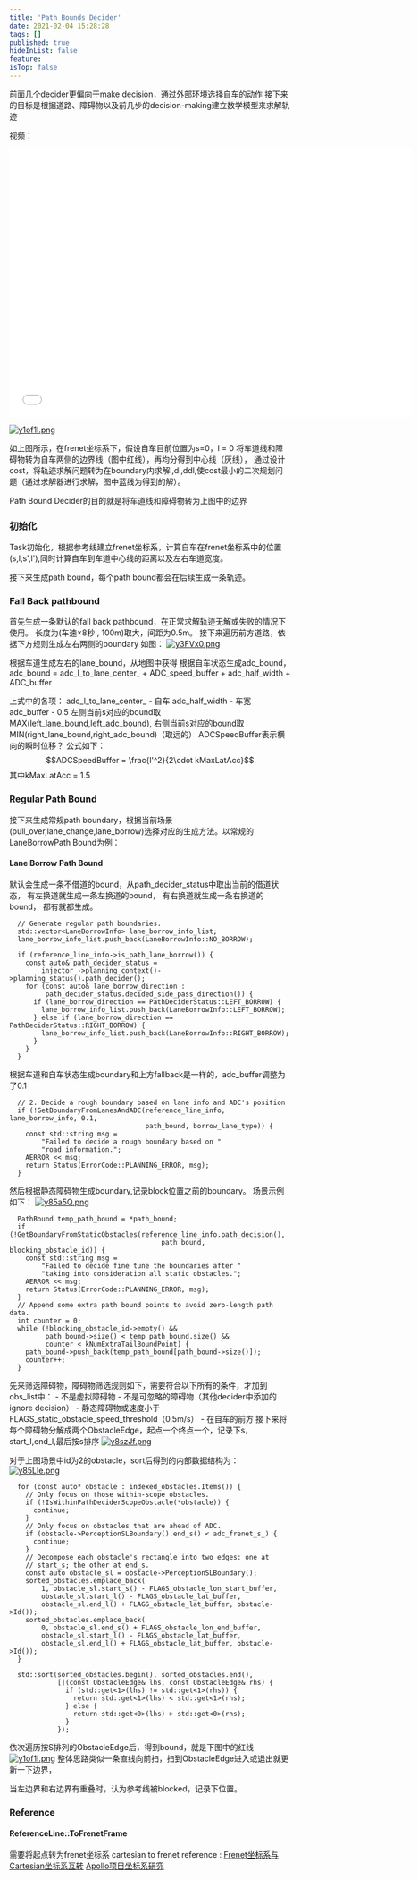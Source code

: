 ```yaml
---
title: 'Path Bounds Decider'
date: 2021-02-04 15:28:28
tags: []
published: true
hideInList: false
feature: 
isTop: false
---
```

前面几个decider更偏向于make decision，通过外部环境选择自车的动作
接下来的目标是根据道路、障碍物以及前几步的decision-making建立数学模型来求解轨迹

视频：
<iframe src="//player.bilibili.com/player.html?aid=289090335&bvid=BV1qf4y1r7o5&cid=292510772&page=1" scrolling="no" border="0" frameborder="no" height="480" width="720" framespacing="0" allowfullscreen="true"> </iframe>
<!-- more -->

[![y1of1I.png](https://s3.ax1x.com/2021/02/04/y1of1I.png)](https://imgchr.com/i/y1of1I)

如上图所示，在frenet坐标系下，假设自车目前位置为s=0，l = 0
将车道线和障碍物转为自车两侧的边界线（图中红线），再均分得到中心线（灰线），
通过设计cost，将轨迹求解问题转为在boundary内求解l,dl,ddl,使cost最小的二次规划问题（通过求解器进行求解，图中蓝线为得到的解）。

Path Bound Decider的目的就是将车道线和障碍物转为上图中的边界

### 初始化
Task初始化，根据参考线建立frenet坐标系，计算自车在frenet坐标系中的位置(s,l,s',l'),同时计算自车到车道中心线的距离以及左右车道宽度。

接下来生成path bound，每个path bound都会在后续生成一条轨迹。
### Fall Back pathbound
首先生成一条默认的fall back pathbound，在正常求解轨迹无解或失败的情况下使用。
长度为(车速×8秒 , 100m)取大，间距为0.5m。
接下来遍历前方道路，依据下方规则生成左右两侧的boundary
如图：
[![y3FVx0.png](https://s3.ax1x.com/2021/02/04/y3FVx0.png)](https://imgchr.com/i/y3FVx0)

根据车道生成左右的lane_bound，从地图中获得
根据自车状态生成adc_bound，adc_bound = adc_l_to_lane_center_ + ADC_speed_buffer + adc_half_width + ADC_buffer

上式中的各项：
adc_l_to_lane_center_ - 自车
adc_half_width - 车宽
adc_buffer - 0.5
左侧当前s对应的bound取MAX(left_lane_bound,left_adc_bound),
右侧当前s对应的bound取MIN(right_lane_bound,right_adc_bound)（取远的）
ADCSpeedBuffer表示横向的瞬时位移？ 公式如下：
$$ADCSpeedBuffer = \frac{l'^2}{2\cdot kMaxLatAcc}$$ 
其中kMaxLatAcc = 1.5


### Regular Path Bound
接下来生成常规path boundary，根据当前场景(pull_over,lane_change,lane_borrow)选择对应的生成方法。以常规的LaneBorrowPath Bound为例：
#### Lane Borrow Path Bound
默认会生成一条不借道的bound，从path_decider_status中取出当前的借道状态，
有左换道就生成一条左换道的bound，
有右换道就生成一条右换道的bound，
都有就都生成。
```
  // Generate regular path boundaries.
  std::vector<LaneBorrowInfo> lane_borrow_info_list;
  lane_borrow_info_list.push_back(LaneBorrowInfo::NO_BORROW);

  if (reference_line_info->is_path_lane_borrow()) {
    const auto& path_decider_status =
        injector_->planning_context()->planning_status().path_decider();
    for (const auto& lane_borrow_direction :
         path_decider_status.decided_side_pass_direction()) {
      if (lane_borrow_direction == PathDeciderStatus::LEFT_BORROW) {
        lane_borrow_info_list.push_back(LaneBorrowInfo::LEFT_BORROW);
      } else if (lane_borrow_direction == PathDeciderStatus::RIGHT_BORROW) {
        lane_borrow_info_list.push_back(LaneBorrowInfo::RIGHT_BORROW);
      }
    }
  }
  ```
根据车道和自车状态生成boundary和上方fallback是一样的，adc_buffer调整为了0.1
```
  // 2. Decide a rough boundary based on lane info and ADC's position
  if (!GetBoundaryFromLanesAndADC(reference_line_info, lane_borrow_info, 0.1,
                                  path_bound, borrow_lane_type)) {
    const std::string msg =
        "Failed to decide a rough boundary based on "
        "road information.";
    AERROR << msg;
    return Status(ErrorCode::PLANNING_ERROR, msg);
  }
```
然后根据静态障碍物生成boundary,记录block位置之前的boundary。
场景示例如下：
[![y85a5Q.png](https://s3.ax1x.com/2021/02/05/y85a5Q.png)](https://imgchr.com/i/y85a5Q)
```
  PathBound temp_path_bound = *path_bound;
  if (!GetBoundaryFromStaticObstacles(reference_line_info.path_decision(),
                                      path_bound, blocking_obstacle_id)) {
    const std::string msg =
        "Failed to decide fine tune the boundaries after "
        "taking into consideration all static obstacles.";
    AERROR << msg;
    return Status(ErrorCode::PLANNING_ERROR, msg);
  }
  // Append some extra path bound points to avoid zero-length path data.
  int counter = 0;
  while (!blocking_obstacle_id->empty() &&
         path_bound->size() < temp_path_bound.size() &&
         counter < kNumExtraTailBoundPoint) {
    path_bound->push_back(temp_path_bound[path_bound->size()]);
    counter++;
  }
```
先来筛选障碍物，障碍物筛选规则如下，需要符合以下所有的条件，才加到obs_list中：
    - 不是虚拟障碍物
    - 不是可忽略的障碍物（其他decider中添加的ignore decision）
    - 静态障碍物或速度小于FLAGS_static_obstacle_speed_threshold（0.5m/s）
    - 在自车的前方
接下来将每个障碍物分解成两个ObstacleEdge，起点一个终点一个，记录下s，start_l,end_l,最后按s排序
[![y8szJf.png](https://s3.ax1x.com/2021/02/05/y8szJf.png)](https://imgchr.com/i/y8szJf)

对于上图场景中id为2的obstacle，sort后得到的内部数据结构为：
[![y85LIe.png](https://s3.ax1x.com/2021/02/05/y85LIe.png)](https://imgchr.com/i/y85LIe)
```
  for (const auto* obstacle : indexed_obstacles.Items()) {
    // Only focus on those within-scope obstacles.
    if (!IsWithinPathDeciderScopeObstacle(*obstacle)) {
      continue;
    }
    // Only focus on obstacles that are ahead of ADC.
    if (obstacle->PerceptionSLBoundary().end_s() < adc_frenet_s_) {
      continue;
    }
    // Decompose each obstacle's rectangle into two edges: one at
    // start_s; the other at end_s.
    const auto obstacle_sl = obstacle->PerceptionSLBoundary();
    sorted_obstacles.emplace_back(
        1, obstacle_sl.start_s() - FLAGS_obstacle_lon_start_buffer,
        obstacle_sl.start_l() - FLAGS_obstacle_lat_buffer,
        obstacle_sl.end_l() + FLAGS_obstacle_lat_buffer, obstacle->Id());
    sorted_obstacles.emplace_back(
        0, obstacle_sl.end_s() + FLAGS_obstacle_lon_end_buffer,
        obstacle_sl.start_l() - FLAGS_obstacle_lat_buffer,
        obstacle_sl.end_l() + FLAGS_obstacle_lat_buffer, obstacle->Id());
  }
```
```
  std::sort(sorted_obstacles.begin(), sorted_obstacles.end(),
            [](const ObstacleEdge& lhs, const ObstacleEdge& rhs) {
              if (std::get<1>(lhs) != std::get<1>(rhs)) {
                return std::get<1>(lhs) < std::get<1>(rhs);
              } else {
                return std::get<0>(lhs) > std::get<0>(rhs);
              }
            });
```
依次遍历按S排列的ObstacleEdge后，得到bound，就是下图中的红线
[![y1of1I.png](https://s3.ax1x.com/2021/02/04/y1of1I.png)](https://imgchr.com/i/y1of1I)
整体思路类似一条直线向前扫，扫到ObstacleEdge进入或退出就更新一下边界，

当左边界和右边界有重叠时，认为参考线被blocked，记录下位置。




### Reference
#### ReferenceLine::ToFrenetFrame
需要将起点转为frenet坐标系
cartesian to frenet reference :
[Frenet坐标系与Cartesian坐标系互转](https://blog.csdn.net/u013468614/article/details/108748016)
[Apollo项目坐标系研究](https://blog.csdn.net/davidhopper/article/details/79162385) 